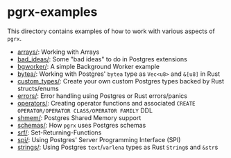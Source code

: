 # pgrx-examples

This directory contains examples of how to work with various aspects of `pgrx`.

- [arrays/](arrays/):  Working with Arrays
- [bad_ideas/](bad_ideas/):  Some "bad ideas" to do in Postgres extensions
- [bgworker/](bgworker/):  A simple Background Worker example
- [bytea/](bytea/):  Working with Postgres' `bytea` type as `Vec<u8>` and `&[u8]` in Rust
- [custom_types/](custom_types/): Create your own custom Postgres types backed by Rust structs/enums
- [errors/](errors/):  Error handling using Postgres or Rust errors/panics
- [operators/](operators/):  Creating operator functions and associated `CREATE OPERATOR/OPERATOR CLASS/OPERATOR FAMILY` DDL
- [shmem/](shmem/):  Postgres Shared Memory support
- [schemas/](schemas/):  How `pgrx` uses Postgres schemas
- [srf/](srf/):  Set-Returning-Functions
- [spi/](spi/):  Using Postgres' Server Programming Interface (SPI)
- [strings/](strings/):  Using Postgres `text`/`varlena` types as Rust `String`s and `&str`s